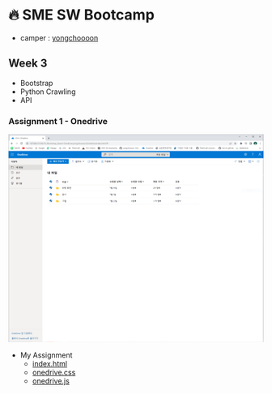 # :fire: SME SW Bootcamp
- camper : [yongchoooon](https://github.com/yongchoooon)
## Week 3
- Bootstrap
- Python Crawling
- API

### Assignment 1 - Onedrive

<img src="./YCH_OneDrive.PNG" alt="YCH's_OneDrive" title="YCH's_OneDrive" width="1000px">

- My Assignment
  - [index.html](./index.html)
  - [onedrive.css](./onedrive.css)
  - [onedrive.js](./onedrive.js)
